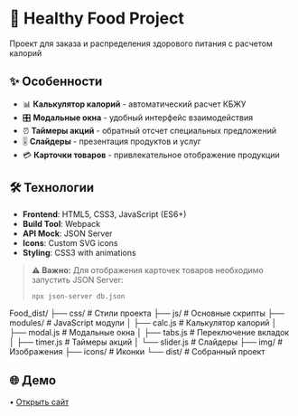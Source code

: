 # 🥗 Healthy Food Project

Проект для заказа и распределения здорового питания с расчетом калорий

## ✨ Особенности

- 📊 **Калькулятор калорий** - автоматический расчет КБЖУ
- 🎛️ **Модальные окна** - удобный интерфейс взаимодействия
- ⏰ **Таймеры акций** - обратный отсчет специальных предложений
- 🎚️ **Слайдеры** - презентация продуктов и услуг
- 💳 **Карточки товаров** - привлекательное отображение продукции

## 🛠️ Технологии

- **Frontend**: HTML5, CSS3, JavaScript (ES6+)
- **Build Tool**: Webpack
- **API Mock**: JSON Server
- **Icons**: Custom SVG icons
- **Styling**: CSS3 with animations

> **⚠️ Важно:** Для отображения карточек товаров необходимо запустить JSON Server:
> ```bash
> npx json-server db.json
> ```


Food_dist/
├── css/ # Стили проекта
├── js/ # Основные скрипты
├── modules/ # JavaScript модули
│ ├── calc.js # Калькулятор калорий
│ ├── modal.js # Модальные окна
│ ├── tabs.js # Переключение вкладок
│ ├── timer.js # Таймеры акций
│ └── slider.js # Слайдеры
├── img/ # Изображения
├── icons/ # Иконки
└── dist/ # Собранный проект

## 🌐 Демо  
• [Открыть сайт](https://kodahere.github.io/HealthyFoodProject)



